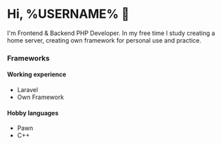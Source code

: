 # Hi, %USERNAME% 👋
I'm Frontend & Backend PHP Developer. In my free time I study creating a home server, creating own framework for personal use and practice.

### Frameworks
#### Working experience
- Laravel
- Own Framework
#### Hobby languages
- Pawn
- C++
